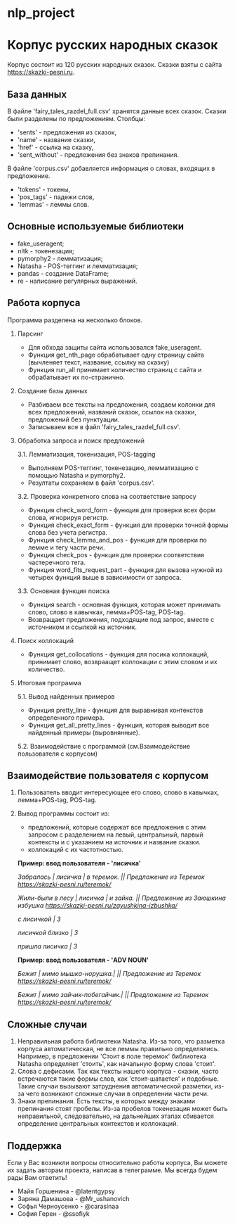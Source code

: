 # nlp_project

# Корпус русских народных сказок
Корпус состоит из 120 русских народных сказок. Сказки взяты с сайта https://skazki-pesni.ru.

## База данных
В файле 'fairy_tales_razdel_full.csv' хранятся данные всех сказок. Сказки были разделены по предложениям. Столбцы: 
- 'sents' - предложения из сказок,
- 'name' - название сказки,
- 'href' - ссылка на сказку,
- 'sent_without' - предложения без знаков препинания.

В файле 'corpus.csv' добавляется информация о словах, входящих в предложение.
- 'tokens' - токены,
- 'pos_tags' - падежи слов,
- 'lemmas' - леммы слов.
  
## Основные используемые библиотеки 
- fake_useragent;
- nltk - токенезация;
- pymorphy2 - лемматизация;
- Natasha - POS-теггинг и лемматизация;
- pandas - создание DataFrame;
- re - написание регулярных выражений.

## Работа корпуса

Программа разделена на несколько блоков.
1. Парсинг
   - Для обхода защиты сайта использовался fake_useragent.
   - Функция get_nth_page обрабатывает одну страницу сайта (вычленяет текст, название, ссылку на сказку)
   - Функция run_all принимает количество страниц с сайта и обрабатывает их по-странично.
  
2. Создание базы данных
   - Разбиваем все тексты на предложения, создаем колонки для всех предложений, названий сказок, ссылок на сказки, предложений без пунктуации.
   - Записываем все в файл 'fairy_tales_razdel_full.csv'.
     
3. Обработка запроса и поиск предложений

   3.1. Лемматизация, токенизация, POS-tagging
   - Выполняем POS-теггинг, токенезацию, лемматизацию с помощью Natasha и pymorphy2.
   - Резултаты сохраняем в файл 'corpus.csv'.
   
   3.2. Проверка конкретного слова на соответствие запросу
   - Функция check_word_form - функция для проверки всех форм слова, игнорируя регистр.
   - Функция check_exact_form - функция для проверки точной формы слова без учета регистра.
   - Функция check_lemma_and_pos - функция для проверки по лемме и тегу части речи.
   - Функция check_pos - функция для проверки соответствия частеречного тега.
   - Функция word_fits_request_part - функция для вызова нужной из четырех функций выше в зависимости от запроса.

   3.3. Основная функция поиска
   - Функция search - основная функция, которая может принимать слово, слово в кавычках, лемма+POS-tag, POS-tag.
   - Возвращает предложения, подходящие под запрос, вместе с источником и ссылкой на источник.

4. Поиск коллокаций
   - Функция get_collocations - функция для посика коллокаций, принимает слово, возвраащет коллокации с этим словом и их количество.
  
5. Итоговая программа

   5.1. Вывод найденных примеров
   - Функция pretty_line - функция для выравнивая контекстов определенного примера.
   - Функция get_all_pretty_lines - функция, которая выводит все найденный примеры (выровнянные).
     
   5.2. Взаимодействие с программой (см.Взаимодействие пользователя с корпусом)
      

## Взаимодействие пользователя с корпусом

1. Пользователь вводит интересующее его слово, слово в кавычках, лемма+POS-tag, POS-tag.
2. Вывод программы состоит из:
   * предложений, которые содержат все предложения с этим запросом с разделением на левый, центральный, парвый контексты и с указанием на источник и название сказки.
   * коллокаций с их частотностью.

   __Пример: ввод пользователя - 'лисичка'__

     *Забралась | лисичка   | в теремок. || Предложение из Теремок https://skazki-pesni.ru/teremok/*
     
     *Жили-были в лесу | лисичка   | и зайка. || Предложение из Заюшкина избушка https://skazki-pesni.ru/zayushkina-izbushka/*

     
     *с лисичкой | 3*
     
     *лисичкой близко | 3*
     
     *пришла лисичка | 3*

   __Пример: ввод пользователя - 'ADV NOUN'__

     *Бежит | мимо мышка-норушка.| || Предложение из Теремок https://skazki-pesni.ru/teremok/*

     *Бежит | мимо зайчик-побегайчик.| || Предложение из Теремок https://skazki-pesni.ru/teremok/*
   
## Сложные случаи
1. Неправильная работа библиотеки Natasha. Из-за того, что разметка корпуса автоматическая, не все леммы правильно определялись. Например, в предложении 'Стоит в поле теремок' библиотека Natasha определяет 'стоить', как начальную форму слова 'стоит'.
2. Слова с дефисами. Так как тексты нашего корпуса - сказки, часто встречаются такие формы слов, как 'стоит-шатается' и подобные. Такие случаи вызывают затруднения автоматической разметки, из-за чего возникают сложные случаи в определении части речи.
3. Знаки препинания. Есть тексты, в которых между знаками препинания стоят пробелы. Из-за пробелов токенезация может быть неправильной, следовательно, на дальнейших этапах сбивается определение центральных контекстов и коллокаций.


## Поддержка
Если у Вас возникли вопросы относительно работы корпуса, Вы можете их задать авторам проекта, написав в телеграмме. Мы всегда будем рады Вам ответить!

- Майя Горшенина - @latentgypsy
- Заряна Дамашова - @Mr_ushanovich
- Софья Черноусенко - @carasinaa
- София Герен - @ssofiyk


